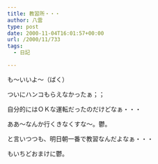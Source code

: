 ```yaml
---
title: 教習所・・・
author: 八雲
type: post
date: 2000-11-04T16:01:57+00:00
url: /2000/11/733
tags:
  - 日記

---
```

も～いいよ～（ばく）
  
ついにハンコもらえなかったぁ；；
  
自分的にはＯＫな運転だったのだけどなぁ・・・
  
ああ～なんか行くきなくすな～。鬱。
  
と言いつつも、明日朝一番で教習なんだよなぁ・・・
  
もいちどおまけに鬱。

